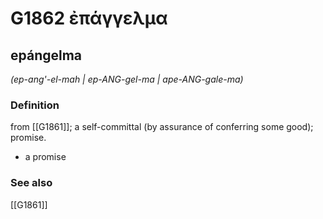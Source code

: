# G1862 ἐπάγγελμα

## epángelma

_(ep-ang'-el-mah | ep-ANG-gel-ma | ape-ANG-gale-ma)_

### Definition

from [[G1861]]; a self-committal (by assurance of conferring some good); promise.

- a promise

### See also

[[G1861]]


